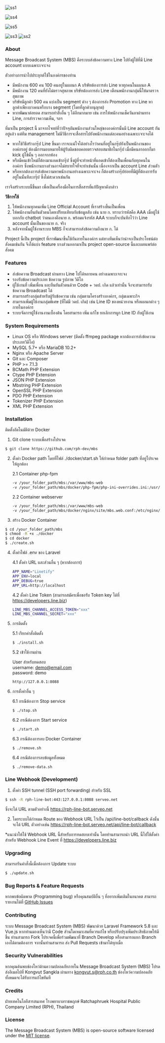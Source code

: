 ![ss1](./screen-shot1.png)

![ss4](./screen-shot4.png)

![ss5](./screen-shot5.png)

![ss3](./screen-shot3.gif) ![ss2](./screen-shot2.png)

### About

Message Broadcast System (MBS) คือระบบส่งข้อความทาง Line ไปยังผู้ใช้ที่มี Line account แบบเฉพาะเจาะจง

ตัวอย่างการนำไปประยุกต์ใช้ในองค์กรของท่าน
* มีพนักงาน 600 คน 100 คนอยู่ในแผนก A บริษัทต้องการส่ง Line หาทุกคนในแผนก A
* มีพนักงาน 120 คนที่ยังไม่ตรวจสุขภาพ บริษัทต้องการส่ง Line เตือนพนักงานกลุ่มนี้ให้มาตรวจสุขภาพ
* บริษัทมีลูกค้า 500 คน แบ่งเป็น segment ต่าง ๆ ต้องการส่ง Promotion ทาง Line หาลูกค้าเพียงบางคนหรือบาง segment (โดยที่ลูกค้าอนุญาต)
* หากพัฒนาต่อยอด สามารถทำสิ่งอื่น ๆ ได้อีกมากมาย เช่น การให้พนักงานเช็ควันลาผ่านทาง Line, การสำรวจความเห็น, ฯลฯ

ที่มาเป็น project นี้ มาจากโจทย์ที่ว่าปัจจุบันพนักงานส่วนใหญ่ขององค์กรนั้นมี Line account กันอยู่แล้ว แต่ทีม management ไม่มีวิธีการจะสื่อสารไปยังพนักงานแต่ละคนอย่างเฉพาะเจาะจงได้

* หากใช้วิธีสร้างกรุ๊ป Line ขึ้นมา เราจะแน่ใจได้อย่างไรว่าคนที่อยู่ในกรุ๊ปยังเป็นพนักงานขององค์กรอยู่ ต้องมีการมอบหมายให้ผู้รับผิดชอบคอยตรวจสอบสมาชิกในกรุ๊ป เมื่อมีคนลาออกก็มา kick ผู้ใช้นั้น ๆ ออกจากห้อง
* หรือมีคนเข้าใหม่ก็ต้องมาแอดเข้ากรุ๊ป ซึ่งผู้ที่จะทำหน้าที่แอดเข้าก็ต้องเป็นเพื่อนกับทุกคนในองค์กร ซึ่งพนักงานบางส่วนอาจไม่สบายใจที่จะทำเช่นนั้น เนื่องจากเป็น account Line ส่วนตัว
* หรือหากต้องการส่งข้อความหาพนักงานอย่างเฉพาะเจาะจง ก็ต้องสร้างกรุ๊ปย่อยที่มีผู้ที่ต้องการรับอยู่ในนั้นทีละกรุ๊ป ซึ่งไม่สะดวกเช่นกัน

เราจึงสร้างระบบนี้ขึ้นมา เพื่อเป็นเครื่องมือในการสื่อสารที่แก้ปัญหาดังกล่าว

**วิธีการใช้**
1. ให้พนักงานทุกคนเพิ่ม Line Official Account ที่เราสร้างขึ้นเป็นเพื่อน
2. ให้พนักงานยืนยันตัวตนโดยเปรียบเทียบกับข้อมูลลับ เช่น นาย ก. ทราบว่ารหัสคือ AAA เมื่อผู้ใช้บอกกับ chatbot ว่าตนเองคือนาย ก. พร้อมแจ้งรหัส AAA ระบบก็จะบันทึกไว้ว่า Line account นั้นเป็นของนาย ก. จริง
3. หลังจากนั้นผู้ใช้งานระบบ MBS ก็จะสามารถส่งข้อความถึงนาย ก. ได้

Project นี้เป็น project ที่เราพัฒนาขึ้นใช้กันภายในองค์กร แต่ทางทีมเห็นว่าน่าจะเป็นประโยชน์ต่อสังคมเช่นกัน จึงได้แบ่ง feature บางส่วนออกมาเป็น project open-source นี้และเผยแพร่ต่อสังคม

### Features

* ส่งข้อความ Broadcast ผ่านทาง Line ไปได้หลายคน อย่างเฉพาะเจาะจง
* รองรับข้อความประเภท ข้อความ รูปภาพ วิดีโอ
* ผู้ใช้งานที่ เพิ่มเพื่อน และยืนยันตัวตนด้วย Code + วดป. เกิด แล้วเท่านั้น จึงจะสามารถรับข้อความ Broadcast ได้
* สามารถสร้างกลุ่มสำหรับผู้รับข้อความ เช่น กลุ่มตามโครงสร้างองค์กร, กลุ่มเฉพาะกิจ
* สามารถเพิ่มผู้ใช้งานกลุ่มพิเศษ (ที่ไม่มี วดป. เกิด) เช่น Line ID ของหน่วยงาน หรือแผนกต่าง ๆ ภายในองค์กร
* ระบบจัดการผู้ใช้งานงานเบื้องต้น โดยสามารถ เพิ่ม แก้ไข ยกเลิกการผูก Line ID กับผู้ใช้งาน

### System Requirements

- Linux OS หรือ Windows server (ติดตั้ง ffmpeg package หากต้องการส่งข้อความประเภทวิดีโอ)
- MySQL 5.7+ หรือ MariaDB 10.2+
- Nginx หรือ Apache Server
- Git และ Composer
- PHP >= 7.1.3
- BCMath PHP Extension
- Ctype PHP Extension
- JSON PHP Extension
- Mbstring PHP Extension
- OpenSSL PHP Extension
- PDO PHP Extension
- Tokenizer PHP Extension
- XML PHP Extension

### Installation

ติดตั้งอัตโนมัติด้วย Docker

1.  Git clone ระบบเพื่อสร้างโปรเจค

```bash
$ git clone https://github.com/rph-dev/mbs
```

2.  ตั้งค่า Docker path โดยที่ไฟล์ ./docker/start.sh ให้กำหนด folder path ที่อยู่โปรเจคให้ถูกต้อง

    2.1 Container php-fpm
    
    ```bash
    -v /your_folder_path/mbs:/var/www/mbs-web
    -v /your_folder_path/mbs/docker/php-fpm/php-ini-overrides.ini:/usr/local/etc/php/conf.d/99-overrides.ini:ro
    ```
    2.2 Container webserver
    ```bash
    -v /your_folder_path/mbs:/var/www/mbs-web
    -v /your_folder_path/mbs/docker/nginx/site/mbs.web.conf:/etc/nginx/conf.d/mbs.web.conf:ro
    ```

3. สร้าง Docker Container

```bash
$ cd /your_folder_path/mbs
$ chmod -R +x ./docker
$ cd docker
$ ./create.sh
```

4.  ตั้งค่าไฟล์ .env ของ Laravel

    4.1 ตั้งค่า URL และส่วนอื่น ๆ (หากต้องการ)
    
    ```bash
    APP_NAME="Linetify"
    APP_ENV=local
    APP_DEBUG=true
    APP_URL=http://localhost
    ```

    4.2 ตั้งค่า Line Token (สามารถสมัครเพื่อขอรับ Token key ได้ที่ https://developers.line.biz)
    ```bash
    LINE_MBS_CHANNEL_ACCESS_TOKEN="xxx"
    LINE_MBS_CHANNEL_SECRET="xxx"
    ```

5.  การติดตั้ง

    5.1 เรียกคำสั่งติดตั้ง
    ```bash
    $ ./install.sh
    ```

    5.2 เข้าใช้งานผ่าน
    
    User สำหรับทดสอบ\
    username: demo@email.com\
    password: demo
    
    ```bash
    http://127.0.0.1:8088
    ```
6.  การตั้งค่าอื่น ๆ

    6.1 กรณีต้องการ Stop service
    
    ```bash
    $ ./stop.sh
    ```

    6.2 กรณีต้องการ Start service
    
    ```bash
    $ ./start.sh
    ```

    6.3 กรณีต้องการลบ Docker Container
    
    ```bash
    $ ./remove.sh
    ```

    6.4 กรณีต้องการลบข้อมูลทั้งหมด
    
    ```bash
    $ ./remove-data.sh
    ```

### Line Webhook (Development)

1.  ตั้งค่า SSH tunnel (SSH port forwarding) สำหรับ SSL
```bash
$ ssh -R rph-line-bot:443:127.0.0.1:8088 serveo.net
```
ซึ่งจะได้ URL ตามตัวอย่างนี้ https://rph-line-bot.serveo.net

2.  โดยระบบได้กำหมด Route ของ Webhook URL ไว้เป็น /api/line-bot/callback ดังนั้นจะได้ URL ตัวอย่างเช่น https://rph-line-bot.serveo.net/api/line-bot/callback

*แนะนำให้ใช้ Webhook URL นี้สำหรับการทดสอบเท่านั้น โดยท่านสามารถนำ URL นี้ไปใช้ตั้งค่าสำหรับ Webhook Line Event ที่ https://developers.line.biz

### Upgrading

สามารถรันคำสั่งนี้เมื่อต้องการ Update ระบบ
```bash
$ ./update.sh
```

### Bug Reports & Feature Requests

หากพบข้อผิดพาด (Programming bug) หรือคุณสมบัติอื่น ๆ ที่อยากเพิ่มเติมในอนาคต สามารถรายงานได้ที่ [GitHub Issues](https://github.com/rph-dev/mbs/issues)

### Contributing

ระบบ Message Broadcast System (MBS) พัฒนาด้วย Laravel Framework 5.8 และ Vue.js หากท่านมองเห็นว่ามี Code ส่วนใดเหมาะสมที่ควรแก้ไข หรือปรับปรุงเพิ่มประสิทธิภาพให้ดีขึ้น ท่านสามารถ Fork โปรเจคนี้เพื่อร่วมพัฒนาที่ Branch Develop หรือสามารถแยก Branch เองได้ตามต้องการ จากนั้นท่านสามารถ ส่ง Pull Requests เข้ามาได้ทุกเมื่อ

### Security Vulnerabilities

หากคุณค้นพบช่องโหว่ด้านความปลอดภัยภายใน Message Broadcast System (MBS) โปรดส่งอีเมลไปที่ Kongvut Sangkla ผ่านทาง [kongvut.s@rph.co.th](mailto:kongvut.s@rph.co.th) ช่องโหว่ความปลอดภัยทั้งหมดจะได้รับการแก้ไขทันที

### Credits

ฝ่ายเทคโนโลยีสารสนเทศ โรงพยาบาลราชพฤกษ์ Ratchaphruek Hospital Public Company Limited (RPH), Thailand

### License

The Message Broadcast System (MBS) is open-source software licensed under the [MIT license](https://opensource.org/licenses/MIT).
